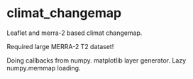 # climat_changemap
Leaflet and merra-2 based climat changemap.

Required large MERRA-2 T2 dataset!

Doing callbacks from numpy.
matplotlib layer generator.
Lazy numpy.memmap loading.
